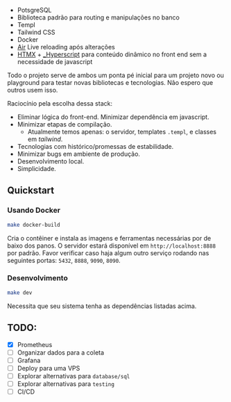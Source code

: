 
- PotsgreSQL
- Biblioteca padrão para routing e manipulações no banco
- Templ
- Tailwind CSS
- Docker
- [Air](https://github.com/air-verse/air) Live reloading após alterações
- [HTMX](https://htmx.org/) + [_Hyperscript](https://hyperscript.org/) para conteúdo dinâmico no front end sem a necessidade de javascript

Todo o projeto serve de ambos um ponta pé inicial para um projeto novo ou playground para testar novas bibliotecas e tecnologias.
Não espero que outros usem isso.

Raciocínio pela escolha dessa stack:
- Eliminar lógica do front-end. Minimizar dependência em javascript.
- Minimizar etapas de compilação.
    - Atualmente temos apenas: o servidor, templates `.templ`, e classes em *tailwind*.
- Tecnologias com histórico/promessas de estabilidade.
- Minimizar bugs em ambiente de produção.
- Desenvolvimento local.
- Simplicidade.

## Quickstart
### Usando Docker
```sh
make docker-build
```
Cria o contêiner e instala as imagens e ferramentas necessárias por de baixo dos panos.
O servidor estará disponível em `http://localhost:8888` por padrão.
Favor verificar caso haja algum outro serviço rodando nas seguintes portas: `5432`, `8888`, `9090`, `8090`.

### Desenvolvimento
```sh
make dev
```
Necessita que seu sistema tenha as dependências listadas acima.

## TODO:

- [x] Prometheus
- [ ] Organizar dados para a coleta
- [ ] Grafana
- [ ] Deploy para uma VPS
- [ ] Explorar alternativas para `database/sql`
- [ ] Explorar alternativas para `testing`
- [ ] CI/CD
